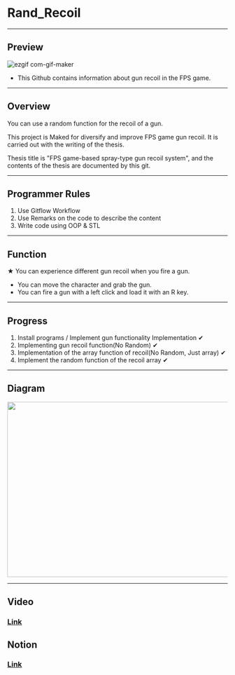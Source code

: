# Rand_Recoil

---
## Preview

![ezgif com-gif-maker](https://user-images.githubusercontent.com/86705754/193240215-f479a881-6c0c-4f65-8322-cb349fffe176.gif)

- This Github contains information about gun recoil in the FPS game.

---

## Overview

You can use a random function for the recoil of a gun.

This project is Maked for diversify and improve FPS game gun recoil.
It is carried out with the writing of the thesis.

Thesis title is "FPS game-based spray-type gun recoil system",
and the contents of the thesis are documented by this git.

---


## Programmer Rules

1. Use Gitflow Workflow
2. Use Remarks on the code to describe the content
3. Write code using OOP & STL

---

## Function

★ You can experience different gun recoil when you fire a gun.  

- You can move the character and grab the gun.
- You can fire a gun with a left click and load it with an R key.


---

## Progress

1. Install programs / Implement gun functionality Implementation ✔
2. Implementing gun recoil function(No Random) ✔
3. Implementation of the array function of recoil(No Random, Just array) ✔
4. Implement the random function of the recoil array ✔

---
## Diagram

<img src="https://user-images.githubusercontent.com/86705754/193256841-27566bcd-2cbc-4431-b9b5-1133c0877ea3.PNG" width="600" height="400">

---
## Video

### [Link](https://youtu.be/PJ4SHMYDEiA)


## Notion

### [Link](https://www.notion.so/Rand_Recoil-2022-ebdd381b4cc7434d854f4ab59342a8e5)
